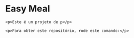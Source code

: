 <!DOCTYPE html>
<html>
<head>
  <meta charset="UTF-8">
</head>
  <body>
    <h1>Easy Meal</h1>

    <p>Este é um projeto de p</p>

    <p>Para obter este repositório, rode este comando:</p>

  </body>
</html>
